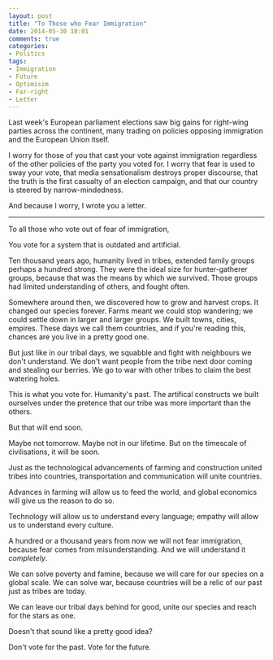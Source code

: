 ```yaml
---
layout: post
title: "To Those who Fear Immigration"
date: 2014-05-30 18:01
comments: true
categories: 
- Politics
tags:
- Immigration
- Future
- Optimisim
- Far-right
- Letter
---
```


Last week's European parliament elections saw big gains for right-wing parties across the continent, many trading on policies opposing immigration and the European Union itself. 

I worry for those of you that cast your vote against immigration regardless of the other policies of the party you voted for. I worry that fear is used to sway your vote, that media sensationalism destroys proper discourse, that the truth is the first casualty of an election campaign, and that our country is steered by narrow-mindedness. 

And because I worry, I wrote you a letter. 

<hr/>

To all those who vote out of fear of immigration, 

You vote for a system that is outdated and artificial. 

Ten thousand years ago, humanity lived in tribes, extended family groups perhaps a hundred strong. They were the ideal size for hunter-gatherer groups, because that was the means by which we survived. Those groups had limited understanding of others, and fought often.

Somewhere around then, we discovered how to grow and harvest crops. It changed our species forever. Farms meant we could stop wandering; we could settle down in larger and larger groups. We built towns, cities, empires. These days we call them countries, and if you're reading this, chances are you live in a pretty good one. 

But just like in our tribal days, we squabble and fight with neighbours we don't understand. We don't want people from the tribe next door coming and stealing our berries. We go to war with other tribes to claim the best watering holes. 

This is what you vote for. Humanity's past. The artifical constructs we built ourselves under the pretence that our tribe was more important than the others.

 But that will end soon. 

Maybe not tomorrow. Maybe not in our lifetime. But on the timescale of civilisations, it will be soon. 

Just as the technological advancements of farming and construction united tribes into countries, transportation and communication will unite countries. 

Advances in farming will allow us to feed the world, and global economics will give us the reason to do so. 

Technology will allow us to understand every language; empathy will allow us to understand every culture.

A hundred or a thousand years from now we will not fear immigration, because fear comes from misunderstanding. And we will understand it *completely*.

We can solve poverty and famine, because we will care for our species on a global scale. We can solve war, because countries will be a relic of our past just as tribes are today.

We can leave our tribal days behind for good, unite our species and reach for the stars as one. 

Doesn't that sound like a pretty good idea? 

Don't vote for the past. Vote for the future.
